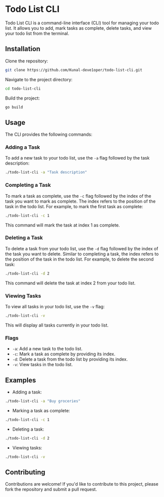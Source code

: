 # Todo List CLI

Todo List CLI is a command-line interface (CLI) tool for managing your todo list. It allows you to add, mark tasks as complete, delete tasks, and view your todo list from the terminal.

## Installation

Clone the repository:

```bash
git clone https://github.com/Kunal-deve1oper/todo-list-cli.git
```

Navigate to the project directory:

```bash
cd todo-list-cli
```

Build the project:

```bash
go build
```

## Usage

The CLI provides the following commands:

### Adding a Task

To add a new task to your todo list, use the `-a` flag followed by the task description:

```bash
./todo-list-cli -a "Task description"
```

### Completing a Task

To mark a task as complete, use the `-c` flag followed by the index of the task you want to mark as complete. The index refers to the position of the task in the todo list. For example, to mark the first task as complete:

```bash
./todo-list-cli -c 1
```

This command will mark the task at index 1 as complete.

### Deleting a Task

To delete a task from your todo list, use the `-d` flag followed by the index of the task you want to delete. Similar to completing a task, the index refers to the position of the task in the todo list. For example, to delete the second task:

```bash
./todo-list-cli -d 2
```

This command will delete the task at index 2 from your todo list.

### Viewing Tasks

To view all tasks in your todo list, use the `-v` flag:

```bash
./todo-list-cli -v
```

This will display all tasks currently in your todo list.

### Flags

- `-a`: Add a new task to the todo list.
- `-c`: Mark a task as complete by providing its index.
- `-d`: Delete a task from the todo list by providing its index.
- `-v`: View tasks in the todo list.

## Examples

- Adding a task:

```bash
./todo-list-cli -a "Buy groceries"
```

- Marking a task as complete:

```bash
./todo-list-cli -c 1
```

- Deleting a task:

```bash
./todo-list-cli -d 2
```

- Viewing tasks:

```bash
./todo-list-cli -v
```

## Contributing

Contributions are welcome! If you'd like to contribute to this project, please fork the repository and submit a pull request.